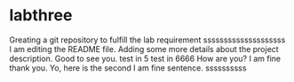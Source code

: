 # labthree
Greating a git repository to fulfill the lab requirement
ssssssssssssssssssss
I am editing the README file. Adding some more details about the project description.
Good to see you.
test in 5
test in 6666
How are you?
I am fine thank you.
Yo, here is the second I am fine sentence.
ssssssssss
